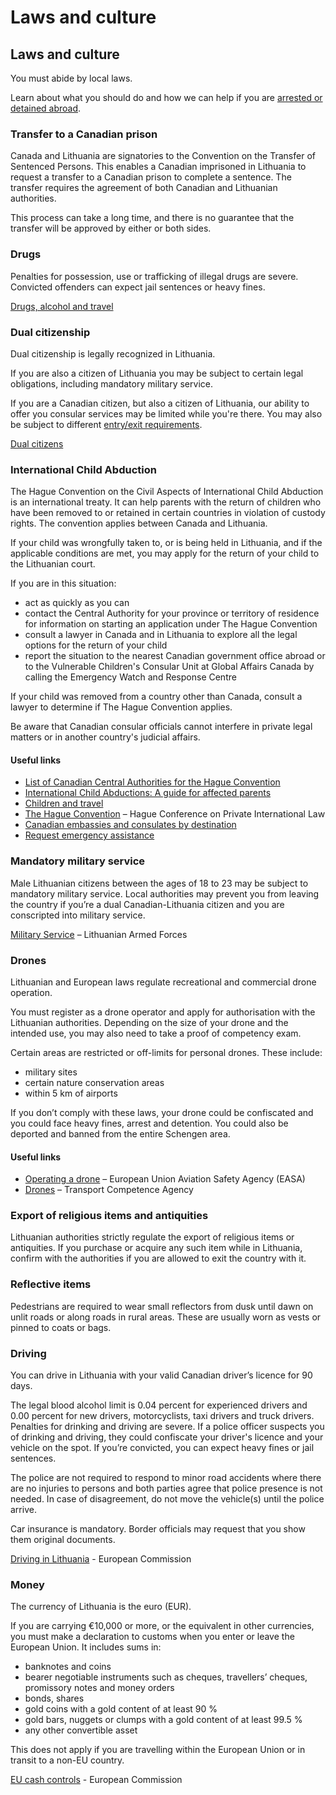# Laws and culture

## Laws and culture

You must abide by local laws.

Learn about what you should do and how we can help if you are [arrested or detained abroad](http://travel.gc.ca/assistance/emergency-info/arrest-detention).

### Transfer to a Canadian prison

Canada and Lithuania are signatories to the Convention on the Transfer of Sentenced Persons. This enables a Canadian imprisoned in Lithuania to request a transfer to a Canadian prison to complete a sentence. The transfer requires the agreement of both Canadian and Lithuanian authorities.

This process can take a long time, and there is no guarantee that the transfer will be approved by either or both sides.

### Drugs

Penalties for possession, use or trafficking of illegal drugs are severe. Convicted offenders can expect jail sentences or heavy fines.

[Drugs, alcohol and travel](https://travel.gc.ca/travelling/health-safety/drugs)

### Dual citizenship

Dual citizenship is legally recognized in Lithuania.

If you are also a citizen of Lithuania you may be subject to certain legal obligations, including mandatory military service.

If you are a Canadian citizen, but also a citizen of Lithuania, our ability to offer you consular services may be limited while you're there. You may also be subject to different [entry/exit requirements](file:///C:/Users/pinnint/OneDrive%20-%20Global%20Affairs%20Canada%20Affaires%20mondiales%20Canada/Travel%20Information%20Program%20-%20TIP/Travel%20Advice%20%26%20Advisories/Lithuania/MCR%202024/Travel%20advice%20and%20advisories%20for%20Lithuania.html#entryexit).

[Dual citizens](http://travel.gc.ca/travelling/documents/dual-citizenship)

### International Child Abduction

The Hague Convention on the Civil Aspects of International Child Abduction is an international treaty. It can help parents with the return of children who have been removed to or retained in certain countries in violation of custody rights. The convention applies between Canada and Lithuania.

If your child was wrongfully taken to, or is being held in Lithuania, and if the applicable conditions are met, you may apply for the return of your child to the Lithuanian court.

If you are in this situation:

* act as quickly as you can
* contact the Central Authority for your province or territory of residence for information on starting an application under The Hague Convention
* consult a lawyer in Canada and in Lithuania to explore all the legal options for the return of your child
* report the situation to the nearest Canadian government office abroad or to the Vulnerable Children's Consular Unit at Global Affairs Canada by calling the Emergency Watch and Response Centre

If your child was removed from a country other than Canada, consult a lawyer to determine if The Hague Convention applies.

Be aware that Canadian consular officials cannot interfere in private legal matters or in another country's judicial affairs.

#### Useful links

* [List of Canadian Central Authorities for the Hague Convention](https://www.hcch.net/en/states/authorities/details3/?aid=75)
* [International Child Abductions: A guide for affected parents](https://travel.gc.ca/travelling/publications/international-child-abductions)
* [Children and travel](https://travel.gc.ca/travelling/children)
* [The Hague Convention](https://www.hcch.net/en/instruments/conventions/full-text/?cid=24) – Hague Conference on Private International Law
* [Canadian embassies and consulates by destination](https://travel.gc.ca/assistance/embassies-consulates)
* [Request emergency assistance](https://travel.gc.ca/assistance/emergency-assistance?_ga)

### Mandatory military service

Male Lithuanian citizens between the ages of 18 to 23 may be subject to mandatory military service. Local authorities may prevent you from leaving the country if you’re a dual Canadian-Lithuania citizen and you are conscripted into military service.

[Military Service](https://kariuomene.lt/en/who-we-are/military-service/23649) – Lithuanian Armed Forces

### Drones

Lithuanian and European laws regulate recreational and commercial drone operation.

You must register as a drone operator and apply for authorisation with the Lithuanian authorities. Depending on the size of your drone and the intended use, you may also need to take a proof of competency exam.

Certain areas are restricted or off-limits for personal drones. These include:

* military sites
* certain nature conservation areas
* within 5 km of airports

If you don’t comply with these laws, your drone could be confiscated and you could face heavy fines, arrest and detention. You could also be deported and banned from the entire Schengen area.

#### Useful links

* [Operating a drone](https://www.easa.europa.eu/en/domains/drones-air-mobility/operating-drone) – European Union Aviation Safety Agency (EASA)
* [Drones](https://tka.lt/en/kategorija/civil-aviation/drones/) – Transport Competence Agency

### Export of religious items and antiquities

Lithuanian authorities strictly regulate the export of religious items or antiquities. If you purchase or acquire any such item while in Lithuania, confirm with the authorities if you are allowed to exit the country with it.

### Reflective items

Pedestrians are required to wear small reflectors from dusk until dawn on unlit roads or along roads in rural areas. These are usually worn as vests or pinned to coats or bags.

### Driving

You can drive in Lithuania with your valid Canadian driver’s licence for 90 days.

The legal blood alcohol limit is 0.04 percent for experienced drivers and 0.00 percent for new drivers, motorcyclists, taxi drivers and truck drivers. Penalties for drinking and driving are severe. If a police officer suspects you of drinking and driving, they could confiscate your driver's licence and your vehicle on the spot. If you’re convicted, you can expect heavy fines or jail sentences.

The police are not required to respond to minor road accidents where there are no injuries to persons and both parties agree that police presence is not needed. In case of disagreement, do not move the vehicle(s) until the police arrive.

Car insurance is mandatory. Border officials may request that you show them original documents.

[Driving in Lithuania](http://ec.europa.eu/transport/road_safety/going_abroad/lithuania/index_en.htm) - European Commission

### Money

The currency of Lithuania is the euro (EUR).

If you are carrying €10,000 or more, or the equivalent in other currencies, you must make a declaration to customs when you enter or leave the European Union. It includes sums in:

* banknotes and coins
* bearer negotiable instruments such as cheques, travellers’ cheques, promissory notes and money orders
* bonds, shares
* gold coins with a gold content of at least 90 %
* gold bars, nuggets or clumps with a gold content of at least 99.5 %
* any other convertible asset

This does not apply if you are travelling within the European Union or in transit to a non-EU country.

[EU cash controls](https://ec.europa.eu/taxation_customs/business/customs-controls/eu-cash-controls_en) - European Commission